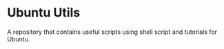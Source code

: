 # Ubuntu Utils
A repository that contains useful scripts using shell script and tutorials for Ubuntu.
